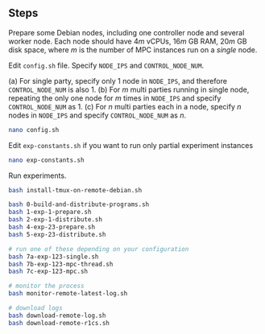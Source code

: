 ## Steps

Prepare some Debian nodes, including one controller node and several worker node.
Each node should have $4m$ vCPUs, $16m$ GB RAM, $20m$ GB disk space, where $m$ is the number of MPC instances run on a *single* node.

Edit `config.sh` file.
Specify `NODE_IPS` and `CONTROL_NODE_NUM`.

(a) For single party, specify only $1$ node in `NODE_IPS`, and therefore `CONTROL_NODE_NUM` is also $1$.
(b) For $m$ multi parties running in single node, repeating the only one node for $m$ times in `NODE_IPS` and specify `CONTROL_NODE_NUM` as $1$.
(c) For $n$ multi parties each in a node, specify $n$ nodes in `NODE_IPS` and specify `CONTROL_NODE_NUM` as $n$.

```bash
nano config.sh
```

Edit `exp-constants.sh` if you want to run only partial experiment instances

```bash
nano exp-constants.sh
```

Run experiments.

```bash
bash install-tmux-on-remote-debian.sh

bash 0-build-and-distribute-programs.sh
bash 1-exp-1-prepare.sh
bash 2-exp-1-distribute.sh
bash 4-exp-23-prepare.sh
bash 5-exp-23-distribute.sh

# run one of these depending on your configuration
bash 7a-exp-123-single.sh
bash 7b-exp-123-mpc-thread.sh
bash 7c-exp-123-mpc.sh

# monitor the process
bash monitor-remote-latest-log.sh

# download logs
bash download-remote-log.sh
bash download-remote-r1cs.sh
```